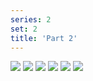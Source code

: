 ```yaml
---
series: 2
set: 2
title: 'Part 2'
---
```


![](../../../../assets/pelen-purul/part-2/pelen14.jpg)
![](../../../../assets/pelen-purul/part-2/pelen15.jpg)
![](../../../../assets/pelen-purul/part-2/pelen16.jpg)
![](../../../../assets/pelen-purul/part-2/pelen17.jpg)
![](../../../../assets/pelen-purul/part-2/pelen18.jpg)
![](../../../../assets/pelen-purul/part-2/pelen19.jpg)